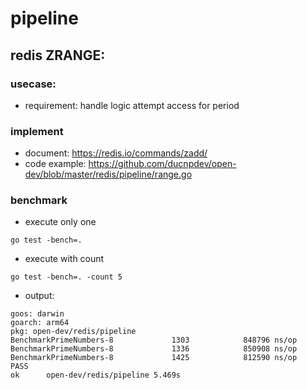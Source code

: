 # pipeline

## redis ZRANGE:
### usecase:
- requirement: handle logic attempt access for period
### implement
- document: https://redis.io/commands/zadd/
- code example: https://github.com/ducnpdev/open-dev/blob/master/redis/pipeline/range.go

### benchmark
- execute only one
```
go test -bench=. 
```
- execute with count
```
go test -bench=. -count 5
```
- output:
```
goos: darwin
goarch: arm64
pkg: open-dev/redis/pipeline
BenchmarkPrimeNumbers-8             1303            848796 ns/op
BenchmarkPrimeNumbers-8             1336            850908 ns/op
BenchmarkPrimeNumbers-8             1425            812590 ns/op
PASS
ok      open-dev/redis/pipeline 5.469s
```